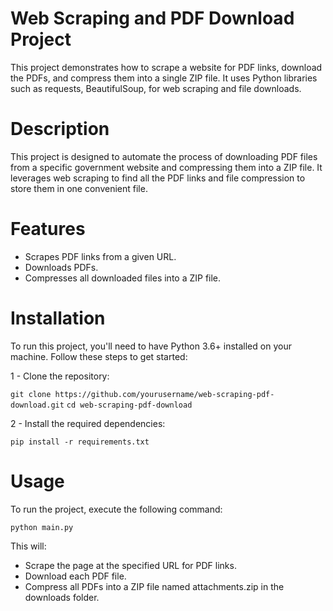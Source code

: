 # Web Scraping and PDF Download Project

This project demonstrates how to scrape a website for PDF links, download the PDFs, and compress them into a single ZIP file. It uses Python libraries such as requests, BeautifulSoup, for web scraping and file downloads.

# Description
This project is designed to automate the process of downloading PDF files from a specific government website and compressing them into a ZIP file. It leverages web scraping to find all the PDF links and file compression to store them in one convenient file.

# Features
- Scrapes PDF links from a given URL.
- Downloads PDFs.
- Compresses all downloaded files into a ZIP file.

# Installation
To run this project, you'll need to have Python 3.6+ installed on your machine. Follow these steps to get started:

1 - Clone the repository:

`git clone https://github.com/yourusername/web-scraping-pdf-download.git`
`cd web-scraping-pdf-download`

2 - Install the required dependencies:

`pip install -r requirements.txt`

# Usage

To run the project, execute the following command:

`python main.py`

This will:
- Scrape the page at the specified URL for PDF links.
- Download each PDF file.
- Compress all PDFs into a ZIP file named attachments.zip in the downloads folder.

